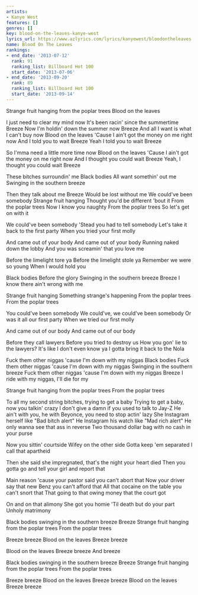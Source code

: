 ```yaml
---
artists:
- Kanye West
features: []
genres: []
key: blood-on-the-leaves-kanye-west
lyrics_url: https://www.azlyrics.com/lyrics/kanyewest/bloodontheleaves.html
name: Blood On The Leaves
rankings:
- end_date: '2013-07-12'
  rank: 91
  ranking_list: Billboard Hot 100
  start_date: '2013-07-06'
- end_date: '2013-09-20'
  rank: 89
  ranking_list: Billboard Hot 100
  start_date: '2013-09-14'
---
```


Strange fruit hanging from the poplar trees
Blood on the leaves

I just need to clear my mind now
It's been racin' since the summertime
Breeze
Now I'm holdin' down the summer now
Breeze
And all I want is what I can't buy now
Blood on the leaves
'Cause I ain't got the money on me right now
And I told you to wait
Breeze
Yeah I told you to wait
Breeze

So I'mma need a little more time now
Blood on the leaves
'Cause I ain't got the money on me right now
And I thought you could wait
Breeze
Yeah, I thought you could wait
Breeze

These bitches surroundin' me
Black bodies
All want somethin' out me
Swinging in the southern breeze

Then they talk about me
Breeze
Would be lost without me
We could've been somebody
Strange fruit hanging
Thought you'd be different 'bout it
From the poplar trees
Now I know you naughty
From the poplar trees
So let's get on with it

We could've been somebody
'Stead you had to tell somebody
Let's take it back to the first party
When you tried your first molly

And came out of your body
And came out of your body
Running naked down the lobby
And you was screamin' that you love me

Before the limelight tore ya
Before the limelight stole ya
Remember we were so young
When I would hold you

Black bodies
Before the glory
Swinging in the southern breeze
Breeze
I know there ain't wrong with me

Strange fruit hanging
Something strange's happening
From the poplar trees
From the poplar trees

You could've been somebody
We could've, we could've been somebody
Or was it all our first party
When we tried our first molly

And came out of our body
And came out of our body

Before they call lawyers
Before you tried to destroy us
How you gon' lie to the lawyers?
It's like I don't even know ya
I gotta bring it back to the Nola

Fuck them other niggas 'cause I'm down with my niggas
Black bodies
Fuck them other niggas 'cause I'm down with my niggas
Swinging in the southern breeze
Fuck them other niggas 'cause I'm down with my niggas
Breeze
I ride with my niggas, I'll die for my

Strange fruit hanging from the poplar trees
From the poplar trees

To all my second string bitches, trying to get a baby
Trying to get a baby, now you talkin' crazy
I don't give a damn if you used to talk to Jay-Z
He ain't with you, he with Beyonce, you need to stop actin' lazy
She Instagram herself like "Bad bitch alert"
He Instagram his watch like "Mad rich alert"
He only wanna see that ass in reverse
Two thousand dollar bag with no cash in your purse

Now you sittin' courtside
Wifey on the other side
Gotta keep 'em separated
I call that apartheid

Then she said she impregnated, that's the night your heart died
Then you gotta go and tell your girl and report that

Main reason 'cause your pastor said you can't abort that
Now your driver say that new Benz you can't afford that
All that cocaine on the table you can't snort that
That going to that owing money that the court got

On and on that alimony
She got you homie
'Til death but do your part
Unholy matrimony

Black bodies swinging in the southern breeze
Breeze
Strange fruit hanging from the poplar trees
From the poplar trees

Breeze breeze
Blood on the leaves
Breeze breeze

Blood on the leaves
Breeze breeze
And breeze

Black bodies swinging in the southern breeze
Breeze
Strange fruit hanging from the poplar trees
From the poplar trees

Breeze breeze
Blood on the leaves
Breeze breeze
Blood on the leaves
Breeze breeze




